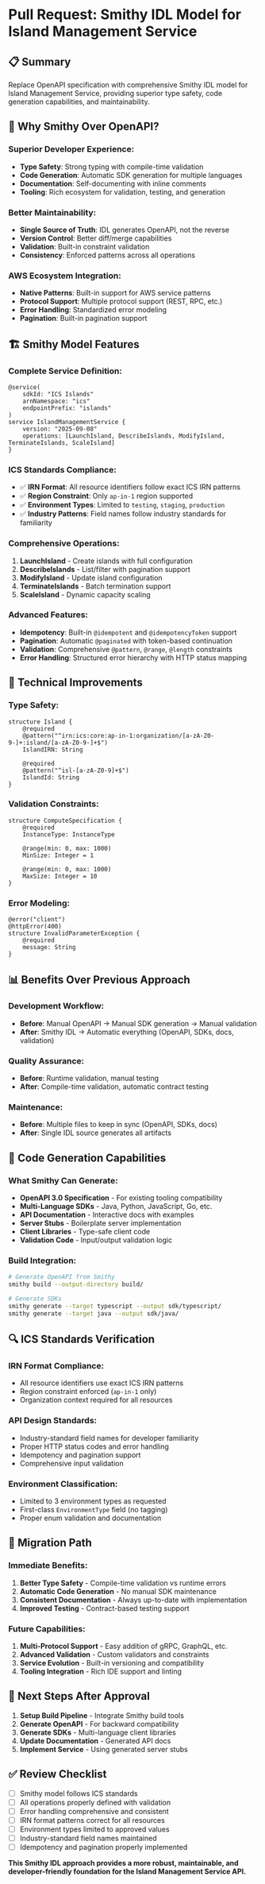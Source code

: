 # Pull Request: Smithy IDL Model for Island Management Service

## 📋 Summary
Replace OpenAPI specification with comprehensive Smithy IDL model for Island Management Service, providing superior type safety, code generation capabilities, and maintainability.

## 🎯 Why Smithy Over OpenAPI?

### **Superior Developer Experience:**
- **Type Safety**: Strong typing with compile-time validation
- **Code Generation**: Automatic SDK generation for multiple languages
- **Documentation**: Self-documenting with inline comments
- **Tooling**: Rich ecosystem for validation, testing, and generation

### **Better Maintainability:**
- **Single Source of Truth**: IDL generates OpenAPI, not the reverse
- **Version Control**: Better diff/merge capabilities
- **Validation**: Built-in constraint validation
- **Consistency**: Enforced patterns across all operations

### **AWS Ecosystem Integration:**
- **Native Patterns**: Built-in support for AWS service patterns
- **Protocol Support**: Multiple protocol support (REST, RPC, etc.)
- **Error Handling**: Standardized error modeling
- **Pagination**: Built-in pagination support

## 🏗️ Smithy Model Features

### **Complete Service Definition:**
```smithy
@service(
    sdkId: "ICS Islands"
    arnNamespace: "ics"
    endpointPrefix: "islands"
)
service IslandManagementService {
    version: "2025-09-08"
    operations: [LaunchIsland, DescribeIslands, ModifyIsland, TerminateIslands, ScaleIsland]
}
```

### **ICS Standards Compliance:**
- ✅ **IRN Format**: All resource identifiers follow exact ICS IRN patterns
- ✅ **Region Constraint**: Only `ap-in-1` region supported
- ✅ **Environment Types**: Limited to `testing`, `staging`, `production`
- ✅ **Industry Patterns**: Field names follow industry standards for familiarity

### **Comprehensive Operations:**
1. **LaunchIsland** - Create islands with full configuration
2. **DescribeIslands** - List/filter with pagination support
3. **ModifyIsland** - Update island configuration
4. **TerminateIslands** - Batch termination support
5. **ScaleIsland** - Dynamic capacity scaling

### **Advanced Features:**
- **Idempotency**: Built-in `@idempotent` and `@idempotencyToken` support
- **Pagination**: Automatic `@paginated` with token-based continuation
- **Validation**: Comprehensive `@pattern`, `@range`, `@length` constraints
- **Error Handling**: Structured error hierarchy with HTTP status mapping

## 🔧 Technical Improvements

### **Type Safety:**
```smithy
structure Island {
    @required
    @pattern("^irn:ics:core:ap-in-1:organization/[a-zA-Z0-9-]+:island/[a-zA-Z0-9-]+$")
    IslandIRN: String
    
    @required
    @pattern("^isl-[a-zA-Z0-9]+$")
    IslandId: String
}
```

### **Validation Constraints:**
```smithy
structure ComputeSpecification {
    @required
    InstanceType: InstanceType
    
    @range(min: 0, max: 1000)
    MinSize: Integer = 1
    
    @range(min: 0, max: 1000)
    MaxSize: Integer = 10
}
```

### **Error Modeling:**
```smithy
@error("client")
@httpError(400)
structure InvalidParameterException {
    @required
    message: String
}
```

## 📊 Benefits Over Previous Approach

### **Development Workflow:**
- **Before**: Manual OpenAPI → Manual SDK generation → Manual validation
- **After**: Smithy IDL → Automatic everything (OpenAPI, SDKs, docs, validation)

### **Quality Assurance:**
- **Before**: Runtime validation, manual testing
- **After**: Compile-time validation, automatic contract testing

### **Maintenance:**
- **Before**: Multiple files to keep in sync (OpenAPI, SDKs, docs)
- **After**: Single IDL source generates all artifacts

## 🎯 Code Generation Capabilities

### **What Smithy Can Generate:**
- **OpenAPI 3.0 Specification** - For existing tooling compatibility
- **Multi-Language SDKs** - Java, Python, JavaScript, Go, etc.
- **API Documentation** - Interactive docs with examples
- **Server Stubs** - Boilerplate server implementation
- **Client Libraries** - Type-safe client code
- **Validation Code** - Input/output validation logic

### **Build Integration:**
```bash
# Generate OpenAPI from Smithy
smithy build --output-directory build/

# Generate SDKs
smithy generate --target typescript --output sdk/typescript/
smithy generate --target java --output sdk/java/
```

## 🔍 ICS Standards Verification

### **IRN Format Compliance:**
- All resource identifiers use exact ICS IRN patterns
- Region constraint enforced (`ap-in-1` only)
- Organization context required for all resources

### **API Design Standards:**
- Industry-standard field names for developer familiarity
- Proper HTTP status codes and error handling
- Idempotency and pagination support
- Comprehensive input validation

### **Environment Classification:**
- Limited to 3 environment types as requested
- First-class `EnvironmentType` field (no tagging)
- Proper enum validation and documentation

## 📝 Migration Path

### **Immediate Benefits:**
1. **Better Type Safety** - Compile-time validation vs runtime errors
2. **Automatic Code Generation** - No manual SDK maintenance
3. **Consistent Documentation** - Always up-to-date with implementation
4. **Improved Testing** - Contract-based testing support

### **Future Capabilities:**
1. **Multi-Protocol Support** - Easy addition of gRPC, GraphQL, etc.
2. **Advanced Validation** - Custom validators and constraints
3. **Service Evolution** - Built-in versioning and compatibility
4. **Tooling Integration** - Rich IDE support and linting

## 🔧 Next Steps After Approval

1. **Setup Build Pipeline** - Integrate Smithy build tools
2. **Generate OpenAPI** - For backward compatibility
3. **Generate SDKs** - Multi-language client libraries
4. **Update Documentation** - Generated API docs
5. **Implement Service** - Using generated server stubs

## ✅ Review Checklist

- [ ] Smithy model follows ICS standards
- [ ] All operations properly defined with validation
- [ ] Error handling comprehensive and consistent
- [ ] IRN format patterns correct for all resources
- [ ] Environment types limited to approved values
- [ ] Industry-standard field names maintained
- [ ] Idempotency and pagination properly implemented

**This Smithy IDL approach provides a more robust, maintainable, and developer-friendly foundation for the Island Management Service API.**
